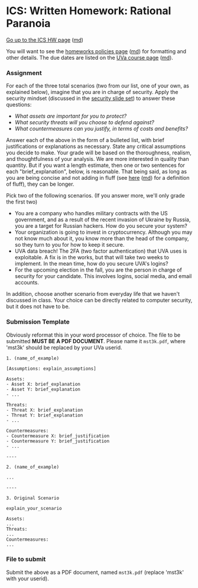 ICS: Written Homework: Rational Paranoia
==========================================

[Go up to the ICS HW page](index.html) ([md](index.md))

You will want to see the [homeworks policies page](../uva/hw-policies.html)
([md](../uva/hw-policies.md)) for formatting and other details.  The due
dates are listed on the [UVa course page](../uva/index.html)
([md](../uva/index.md)).

### Assignment

For each of the three total scenarios (two from our list, one of your
own, as explained below), imagine that you are in charge of
security. Apply the security mindset (discussed in the [security slide
set](../slides/security-mindset.html#/)) to answer these questions:

- *What assets are important for you to protect?*
- *What security threats will you choose to defend against?*
- *What countermeasures can you justify, in terms of costs and benefits?*
	
Answer each of the above in the form of a bulleted list, with brief
justifications or explanations as necessary. State any critical
assumptions you decide to make. Your grade will be based on the
thoroughness, realism, and thoughtfulness of your analysis.  We are
more interested in quality than quantity.  But if you want a length
estimate, then one or two sentences for each "brief_explanation",
below, is reasonable.  That being said, as long as you are being
concise and not adding in fluff (see [here](../uva/hw-policies.html)
([md](../uva/hw-policies.md)) for a definition of fluff), they can be
longer.

Pick two of the following scenarios. (If you answer more, we'll
only grade the first two)

- You are a company who handles military contracts with the US government, and as a result of the recent invasion of Ukraine by Russia, you are a target for Russian hackers.  How do you secure your system?
- Your organization is going to invest in cryptocurrency.  Although you may not know much about it, you know more than the head of the company, so they turn to you for how to keep it secure.
- UVA data breach!  The 2FA (two factor authentication) that UVA uses is exploitable.  A fix is in the works, but that will take two weeks to implement.  In the mean time, how do you secure UVA's logins?
- For the upcoming election in the fall, you are the person in charge of security for your candidate.  This involves logins, social media, and email accounts.

<!-- from summer 2021:
- You were hired by the Pilgrim Pipeline Company to ensure their cybersecurity, including against ransomware attacks.  However, the company does not have a culture of secure computer habits.  How do you ensure the security of the company?
- You manage a store, and mask rules have been relaxed by the CDC.  Those relaxed rules state that a fully vaccinated adult does not need to wear a mask.  However, it's hard to tell who is fully vaccinated, and who is not vaccinated but resistant to wearing a mask.  How do you protect your customers?
- You are in charge of the security for a home football game here at UVa -- assume that this is after the pandemic is fully over, and strangers can sit next to each other again.
- State U just won a basketball championship!  Unlike UVa's win in 2019, there is expected to be violence and rioting by the student body.  How do you ensure safety on campus?
-->

<!-- from summer 2020:
- You are supporting an application for which the group that will be using it is not computer savvy at all.  How do you ensure the application's security when they all have full access to edit and delete items in the system?
- You manage a store during the covid-19 pandemic, and have to ensure the health and security of your employees.
- People are illegally disposing of chemicals into a recreational lake, and it's killing the fish and tainting the water supply.
- You are in charge of ensuring that pilots on airplanes are kept safe and healthy during the covid-19 pandemic.  Recall that airplanes circulate their air supply throughout the entire airplane throughout the flight, and SARS-CoV-2 (the virus that causes covid-19) is, apparently, airborne.
-->

<!-- from fall 2019:
- You are in charge of protecting the water supply to a town or city, which is sourced from a reservoir that is publicly usable.
- A huge political rally will be held on Grounds, and you are in charge of ensuring it's security (no politicians will be present, though).
- You are asked to design the security for the goods crossing the English Channel after the currently stated Brexit deadline of October 31st.
- You are tasked with creating a policy to ensure the secure voting in the 2020 presidential election.
- You are asked to design a means to prevent private drones (the types that you can buy on Amazon for very little) from flying near airplanes -- a concern is if they were used to attack an airplane by being injested into an engine.
-->

<!-- from spring 2019:
- You are in charge of the security of the nation’s power plants.
- You are in charge of designing the new TSA airport checking process.
- You are in charge of the security of a world renowned tech conference.
- You are developing an Internet enabled automobile, and want to keep it secure from malware.
- You are the in charge of security for your local high school.
-->

<!-- from fall 2018:
- You have to plan for the next anniversary of the [Unite the Right](https://en.wikipedia.org/wiki/Unite_the_Right_rally) rally, again in Charlottesville
- You are hired by [WillowTree](https://willowtreeapps.com/) to help secure their servers from corporate espionage
- You are grading homework 1 submissions for a class of 80 students
- You are in charge of the security for a home football game here at UVa
- You are in charge of making an election voting system that is both secure and has auditing capabilities
--> 

In addition, choose another scenario from everyday life that we
haven't discussed in class.  Your choice can be directly related to
computer security, but it does not have to be.

### Submission Template

Obviously reformat this in your word processor of choice.  The file to
be submitted **MUST BE A PDF DOCUMENT**.  Please name it `mst3k.pdf`,
where 'mst3k' should be replaced by your UVa userid.


```
1. (name_of_example)

[Assumptions: explain_assumptions]

Assets:
- Asset X: brief_explanation
- Asset Y: brief_explanation
- ...

Threats:
- Threat X: brief_explanation
- Threat Y: brief_explanation
- ...

Countermeasures:
- Countermeasure X: brief_justification
- Countermeasure Y: brief_justification
- ...

----

2. (name_of_example)

...

----

3. Original Scenario

explain_your_scenario

Assets:
...
Threats:
...
Countermeasures:
...
```

### File to submit

Submit the above as a PDF document, named `mst3k.pdf` (replace 'mst3k'
with your userid).
